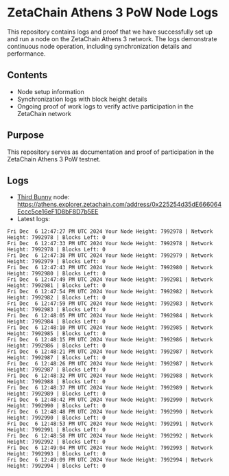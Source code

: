 # ZetaChain Athens 3 PoW Node Logs
This repository contains logs and proof that we have successfully set up and run a node on the ZetaChain Athens 3 network. The logs demonstrate continuous node operation, including synchronization details and performance.

## Contents
- Node setup information
- Synchronization logs with block height details
- Ongoing proof of work logs to verify active participation in the ZetaChain network

## Purpose
This repository serves as documentation and proof of participation in the ZetaChain Athens 3 PoW testnet.

## Logs

- [Third Bunny](https://thirdbunny.xyz/) node: https://athens.explorer.zetachain.com/address/0x225254d35dE666064Eccc5ce16eF1D8bF8D7b5EE
- Latest logs:
```
Fri Dec  6 12:47:27 PM UTC 2024 Your Node Height: 7992978 | Network Height: 7992978 | Blocks Left: 0
Fri Dec  6 12:47:33 PM UTC 2024 Your Node Height: 7992978 | Network Height: 7992978 | Blocks Left: 0
Fri Dec  6 12:47:38 PM UTC 2024 Your Node Height: 7992979 | Network Height: 7992979 | Blocks Left: 0
Fri Dec  6 12:47:43 PM UTC 2024 Your Node Height: 7992980 | Network Height: 7992980 | Blocks Left: 0
Fri Dec  6 12:47:49 PM UTC 2024 Your Node Height: 7992981 | Network Height: 7992981 | Blocks Left: 0
Fri Dec  6 12:47:54 PM UTC 2024 Your Node Height: 7992982 | Network Height: 7992982 | Blocks Left: 0
Fri Dec  6 12:47:59 PM UTC 2024 Your Node Height: 7992983 | Network Height: 7992983 | Blocks Left: 0
Fri Dec  6 12:48:05 PM UTC 2024 Your Node Height: 7992984 | Network Height: 7992984 | Blocks Left: 0
Fri Dec  6 12:48:10 PM UTC 2024 Your Node Height: 7992985 | Network Height: 7992985 | Blocks Left: 0
Fri Dec  6 12:48:15 PM UTC 2024 Your Node Height: 7992986 | Network Height: 7992986 | Blocks Left: 0
Fri Dec  6 12:48:21 PM UTC 2024 Your Node Height: 7992987 | Network Height: 7992987 | Blocks Left: 0
Fri Dec  6 12:48:26 PM UTC 2024 Your Node Height: 7992987 | Network Height: 7992987 | Blocks Left: 0
Fri Dec  6 12:48:32 PM UTC 2024 Your Node Height: 7992988 | Network Height: 7992988 | Blocks Left: 0
Fri Dec  6 12:48:37 PM UTC 2024 Your Node Height: 7992989 | Network Height: 7992989 | Blocks Left: 0
Fri Dec  6 12:48:42 PM UTC 2024 Your Node Height: 7992990 | Network Height: 7992990 | Blocks Left: 0
Fri Dec  6 12:48:48 PM UTC 2024 Your Node Height: 7992990 | Network Height: 7992990 | Blocks Left: 0
Fri Dec  6 12:48:53 PM UTC 2024 Your Node Height: 7992991 | Network Height: 7992991 | Blocks Left: 0
Fri Dec  6 12:48:58 PM UTC 2024 Your Node Height: 7992992 | Network Height: 7992992 | Blocks Left: 0
Fri Dec  6 12:49:04 PM UTC 2024 Your Node Height: 7992993 | Network Height: 7992993 | Blocks Left: 0
Fri Dec  6 12:49:09 PM UTC 2024 Your Node Height: 7992994 | Network Height: 7992994 | Blocks Left: 0
```

